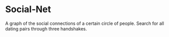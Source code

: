 # Social-Net
A graph of the social connections of a certain circle of people. Search for all dating pairs through three handshakes.
